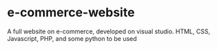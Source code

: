 # e-commerce-website
A full website on e-commerce, developed on visual studio. HTML, CSS, Javascript, PHP, and some python to be used
